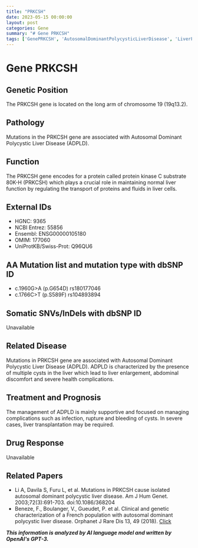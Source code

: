 ```yaml
---
title: "PRKCSH"
date: 2023-05-15 00:00:00
layout: post
categories: Gene
summary: "# Gene PRKCSH"
tags: ['GenePRKCSH', 'AutosomalDominantPolycysticLiverDisease', 'LiverFunction', 'Mutation', 'SupportiveTreatment', 'LiverTransplantation', 'GeneticCharacterization', 'ClinicalManagement']
---
```


# Gene PRKCSH

## Genetic Position
The PRKCSH gene is located on the long arm of chromosome 19 (19q13.2). 

## Pathology 
Mutations in the PRKCSH gene are associated with Autosomal Dominant Polycystic Liver Disease (ADPLD).

## Function
The PRKCSH gene encodes for a protein called protein kinase C substrate 80K-H (PRKCSH) which plays a crucial role in maintaining normal liver function by regulating the transport of proteins and fluids in liver cells.

## External IDs 
- HGNC: 9365 
- NCBI Entrez: 55856 
- Ensembl: ENSG00000105180 
- OMIM: 177060 
- UniProtKB/Swiss-Prot: Q96QU6 

## AA Mutation list and mutation type with dbSNP ID
- c.1960G>A (p.G654D) rs180177046
- c.1766C>T (p.S589F) rs104893894

## Somatic SNVs/InDels with dbSNP ID
Unavailable

## Related Disease
Mutations in PRKCSH gene are associated with Autosomal Dominant Polycystic Liver Disease (ADPLD). ADPLD is characterized by the presence of multiple cysts in the liver which lead to liver enlargement, abdominal discomfort and severe health complications.

## Treatment and Prognosis
The management of ADPLD is mainly supportive and focused on managing complications such as infection, rupture and bleeding of cysts. In severe cases, liver transplantation may be required.

## Drug Response
Unavailable

## Related Papers
- Li A, Davila S, Furu L, et al. Mutations in PRKCSH cause isolated autosomal dominant polycystic liver disease. Am J Hum Genet. 2003;72(3):691-703. doi:10.1086/368204
- Beneze, F., Boulanger, V., Gueudet, P. et al. Clinical and genetic characterization of a French population with autosomal dominant polycystic liver disease. Orphanet J Rare Dis 13, 49 (2018). [Click](https://doi.org/10.1186/s13023-018-0785-z)

**_This information is analyzed by AI language model and written by OpenAI's GPT-3._**